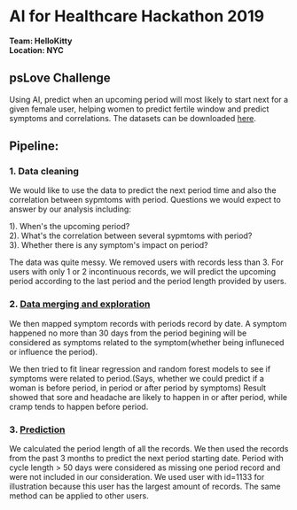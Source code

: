# AI for Healthcare Hackathon 2019
**Team: HelloKitty**   
**Location: NYC**    

## psLove Challenge
Using AI, predict when an upcoming period will most likely to start next for a given female user, helping women to predict fertile window and predict symptoms and correlations. The datasets can be downloaded [here](https://docs.google.com/forms/d/e/1FAIpQLSdcWrbhRqY6W2PE_uq0xLHTpITA0G_EhCxqS7TWN9JIgKKObA/viewform).

## Pipeline:

### 1. Data cleaning   

We would like to use the data to predict the next period time and also the correlation between sypmtoms with period. Questions we would expect to answer by our analysis including:

1). When's the upcoming period?   
2). What's the correlation between several sypmtoms with period?   
3). Whether there is any symptom's impact on period?   

The data was quite messy. We removed users with records less than 3. For users with only 1 or 2 incontinuous records, we will predict the upcoming period according to the last period and the period length provided by users. 


### 2. [Data merging and exploration](https://github.com/Floccinaucinibilipilification/HelloKitty/blob/master/Data_explorationn.R)

We then mapped symptom records with periods record by date. A symptom happened no more than 30 days from the period begining will be considered as symptoms related to the symptom(whether being influneced or influence the period).

We then tried to fit linear regression and random forest models to see if symptoms were related to period.(Says, whether we could predict if a woman is before period, in period or after period by symptoms)
Result showed that sore and headache are likely to happen in or after period, while cramp tends to happen before period.

### 3. [Prediction](https://github.com/Floccinaucinibilipilification/HelloKitty/blob/master/HelloKitty.ipynb) 

We calculated the period length of all the records. We then used the records from the past 3 months to predict the next period starting date. Period with cycle length > 50 days were considered as missing one period record and were not included in our consideration. We used user with id=1133 for illustration because this user has the largest amount of records. The same method can be applied to other users.
